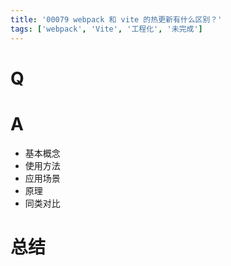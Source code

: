 ```yaml
---
title: '00079 webpack 和 vite 的热更新有什么区别？'
tags: ['webpack', 'Vite', '工程化', '未完成']
---
```


# Q



# A

- 基本概念
- 使用方法
- 应用场景
- 原理
- 同类对比

# 总结



<script>
  function func() {

  }
  
</script>